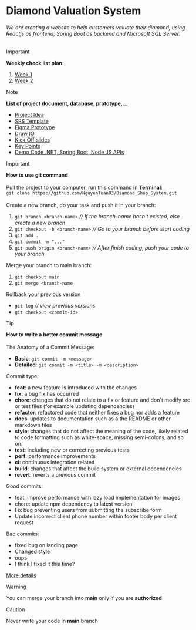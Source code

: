 # **Diamond Valuation System**

###### We are creating a website to help customers valuate their diamond, using Reactjs as frontend, Spring Boot as backend and Microsoft SQL Server.

>[!IMPORTANT]
>**Weekly check list plan**:
>1. [Week 1](https://trello.com/b/iQoY6uOq/week-1)
>2. [Week 2](https://trello.com/b/pM8O5z9z/week-2)

> [!NOTE]  
> **List of project document, database, prototype,...**
> - [Project Idea](https://docs.google.com/spreadsheets/d/1LRaiOdBpciMyHXF5gGKJlupdvQVtT5ZzRIgxi-Kn65k/edit#gid=0)
> - [SRS Template](https://docs.google.com/document/d/12AUL1aJ3ATM5l3I09eTm-cD1GqVroTxQAkFMPD_MalU/edit#heading=h.gjdgxs)
> - [Figma Prototype](https://www.figma.com/design/P2hVcvydyJ4b7MRJo3lVPx/Serenity-Jewelry-Landing-Page-(Community)?node-id=0-1&t=uc7QJNoGuJHnrPDV-0)
> - [Draw IO](https://drive.google.com/file/d/1_bWkAalqmsxhNFyRXtQRYdwDi9JMrb18/view?usp=sharing)
> - [Kick Off slides](https://lms-hcmuni.fpt.edu.vn/pluginfile.php/231768/mod_forum/post/131366/24.0508.Essential%20Project%20Kickoff%20Guide.pdf)
> - [Key Points](https://docs.google.com/document/d/1fFyK_q58ebakqrPTRFyg16X7fpAx-Q74nTJ8YCtF17Y/edit)
> - [Demo Code .NET, Spring Boot, Node JS APIs](https://drive.google.com/file/d/1PZa7a-66p9-pfoTOnZAeEL5gtcDb5WCM/view)

>[!IMPORTANT]
> **How to use git command** \
>\
> Pull the project to your computer, run this command in **Terminal**:\
> `git clone https://github.com/NguyenTuan03/Diamond_Shop_System.git`\
>\
>Create a new branch, do your task and push it in your branch:
>1. `git branch <branch-name>` *// If the branch-name hasn't existed, else create a new branch*
>2. `git checkout -b <branch-name>` *// Go to your branch before start coding*
>3. `git add .`
>4. `git commit -m "..."`
>5. `git push origin <branch-name>` *// After finish coding, push your code to your branch*
><!-- end of the list -->
>Merge your branch to main branch:
>1. `git checkout main`
>2. `git merge <branch-name`
><!-- end of the list -->
>Rollback your previous version
>- `git log` *// view previous versions*
>- `git checkout <commit-id>`

>[!TIP]
>**How to write a better commit message**\
>\
>The Anatomy of a Commit Message:
>- **Basic**: `git commit -m <message>`
>- **Detailed**: `git commit -m <title> -m <description>`
><!-- end of the list -->
>Commit type:
>- **feat**: a new feature is introduced with the changes
>- **fix**: a bug fix has occurred
>- **chore**: changes that do not relate to a fix or feature and don't modify src or test files (for example updating dependencies)
>- **refactor**: refactored code that neither fixes a bug nor adds a feature
>- **docs**: updates to documentation such as a the README or other markdown files
>- **style**: changes that do not affect the meaning of the code, likely related to code formatting such as white-space, missing semi-colons, and so on.
>- **test**: including new or correcting previous tests
>- **perf**: performance improvements
>- **ci**: continuous integration related
>- **build**: changes that affect the build system or external dependencies
>- **revert**: reverts a previous commit
><!-- end of the list -->
>Good commits:
>- feat: improve performance with lazy load implementation for images
>- chore: update npm dependency to latest version
>- Fix bug preventing users from submitting the subscribe form
>- Update incorrect client phone number within footer body per client request
><!-- end of the list -->
>Bad commits:
>- fixed bug on landing page
>- Changed style
>- oops
>- I think I fixed it this time?
><!-- end of the list -->
>[More details](https://www.freecodecamp.org/news/how-to-write-better-git-commit-messages/)


> [!WARNING]  
> You can merge your branch into **main** only if you are **authorized**

> [!CAUTION]
> Never write your code in **main** branch
